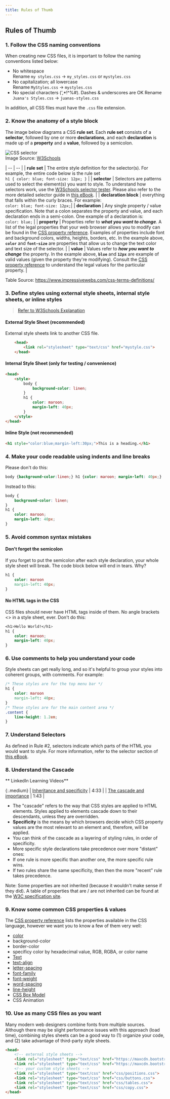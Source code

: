 ```yaml
---
title: Rules of Thumb
---
```


## Rules of Thumb

### 1. Follow the CSS naming conventions

When creating new CSS files, it is important to follow the naming conventions listed below:
* No whitespace<br>Rename `my styles.css` → `my_styles.css` or `mystyles.css`
* No capitalization; all lowercase<br>
Rename `MyStyles.css` → `mystyles.css`
* No special characters (‘,\*!^%#). Dashes & underscores are OK
Rename `Juana's Styles.css` → `juanas-styles.css`

In addition, all CSS files must have the `.css` file extension.

### 2. Know the anatomy of a style block
The image below diagrams a CSS **rule set**. Each **rule set** consists of a **selector**, followed by one or more **declarations**, and each **declaration** is made up of a **property** and a **value**, followed by a semicolon.

![CSS selector](https://www.w3schools.com/css/img_selector.gif)<br>
Image Source: [W3Schools](http://www.w3schools.com/css/css_syntax.asp)

| -- | -- |
| **rule set** | The entire style definition for the selector(s). For example, the entire code below is the rule set<br>```h1 { color: blue; font-size: 12px; }``` |
| **selector** | Selectors are patterns used to select the element(s) you want to style. To understand how selectors work, use the [W3Schools selector tester](http://www.w3schools.com/cssref/trysel.asp). Please also refer to the more detailed selector guide in [this eBook](#selectors). |
| **declaration block** | everything that falls within the curly braces. For example:<br>```color: blue; font-size: 12px;```|
| **declaration** | Any single property / value specification. Note that a colon separates the property and value, and each declaration ends in a semi-colon. One example of a declaration is:<br>```color: blue;``` |
| **property** | Properties refer to ***what you want to change***. A list of the legal properties that your web browser allows you to modify can be found in the [CSS property reference](http://www.w3schools.com/cssref/default.asp). Examples of properties include font and background colors, widths, heights, borders, etc. In the example above, **`color`** and **`font-size`** are properties that allow us to change the text color and text size of the selector. |
| **value** | Values refer to ***how you want to change*** the property. In the example above, **`blue`** and **`12px`** are example of valid values (given the property they're modifying). Consult the [CSS property reference](http://www.w3schools.com/cssref/default.asp) to understand the legal values for the particular property. |

Table Source: https://www.impressivewebs.com/css-terms-definitions/

### 3. Define styles using external style sheets, internal style sheets, or inline styles

> [Refer to W3Schools Explanation](http://www.w3schools.com/css/css_howto.asp)

#### External Style Sheet (recommended)
External style sheets link to another CSS file.

```html
    <head>
        <link rel="stylesheet" type="text/css" href="mystyle.css">
    </head>
```
#### Internal Style Sheet (only for testing / convenience)

```html
<head>
    <style>
        body {
            background-color: linen;
        }
        h1 {
            color: maroon;
            margin-left: 40px;
        }
    </style>
</head>
```

#### Inline Style (not recommended)
```html
<h1 style="color:blue;margin-left:30px;">This is a heading.</h1>
```

### 4. Make your code readable using indents and line breaks

Please don't do this:

```css
body {background-color:linen;} h1 {color: maroon; margin-left: 40px;}
```
Instead to this:
```css
body {
    background-color: linen;
}
h1 {
    color: maroon;
    margin-left: 40px;
}
```

### 5. Avoid common syntax mistakes
#### Don't forget the semicolon
If you forget to put the semicolon after each style declaration, your whole style sheet will break. The code block below will end in tears. Why?

```css
h1 {
    color: maroon
    margin-left: 40px;
}
```

#### No HTML tags in the CSS
CSS files should never have HTML tags inside of them. No angle brackets &lt;&gt; in a style sheet, ever. Don't do this:

```css
<h1>Hello World!</h1>
h1 {
    color: maroon;
    margin-left: 40px;
}
```

### 6. Use comments to help you understand your code
Style sheets can get really long, and so it's helpful to group your styles into coherent groups, with comments. For example:

```css
/* These styles are for the top menu bar */
h1 {
    color: maroon
    margin-left: 40px;
}
/* These styles are for the main content area */
.content {
    line-height: 1.2em;
}
```

### 7. Understand Selectors
As defined in Rule #2, selectors indicate which parts of the HTML you would want to style. For more information, refer to the selector section of [this eBook](#selectors).


### 8. Understand the Cascade

** LinkedIn Learning Videos**

{:.medium}
| <a href="https://www.linkedin.com/learning/css-essential-training-3/inheritance-and-specificity" target="_blank">Inheritance and specificity</a> | 4:33 |
| <a href="https://www.linkedin.com/learning/css-essential-training-3/the-cascade-and-importance" target="_blank">The cascade and importance</a> | 1:43 |


* The "cascade" refers to the way that CSS styles are applied to HTML elements. Styles applied to elements cascade down to their descendants, unless they are overridden.
* **Specificity** is the means by which browsers decide which CSS property values are the most relevant to an element and, therefore, will be applied.
* You can think of the cascade as a layering of styling rules, in order of specificity.
* More specific style declarations take precedence over more "distant" ones:
* If one rule is more specific than another one, the more specific rule wins.
* If two rules share the same specificity, then then the more "recent" rule takes precedence.

Note: Some properties are not inherited (because it wouldn't make sense if they did). A table of properties that are / are not inherited can be found at the [W3C specification site](https://www.w3.org/TR/CSS21/propidx.html).

### 9. Know some common CSS properties & values
The [CSS property reference](http://www.w3schools.com/cssref/default.asp) lists the properties available in the CSS language, however we want you to know a few of them very well:
* [color](#color)
* background-color
* border-color
* specificy color by hexadecimal value, RGB, RGBA, or color name
* [Text](#fonts)
* [text-align](#fonts)
* [letter-spacing](#fonts)
* [font-family](#fonts)
* [font-weight](#fonts)
* [word-spacing](#fonts)
* [line-height](#fonts)
* [CSS Box Model](#box-model)
* CSS Animation

### 10. Use as many CSS files as you want
Many modern web designers combine fonts from multiple sources. Although there may be slight performance issues with this approach (load time), combining styles sheets can be a good way to (1) organize your code, and (2) take advantage of third-party style sheets.

```html
<head>
    <!-- external style sheets -->
    <link rel="stylesheet" type="text/css" href="https://maxcdn.bootstrapcdn.com/font-awesome/4.6.3/css/font-awesome.min.css">
    <link rel="stylesheet" type="text/css" href="https://maxcdn.bootstrapcdn.com/bootstrap/3.3.6/css/bootstrap.min.css">
    <!-- your custom style sheets -->
    <link rel="stylesheet" type="text/css" href="css/positions.css">
    <link rel="stylesheet" type="text/css" href="css/buttons.css">
    <link rel="stylesheet" type="text/css" href="css/tables.css">
    <link rel="stylesheet" type="text/css" href="css/copy.css">
</head>
```
